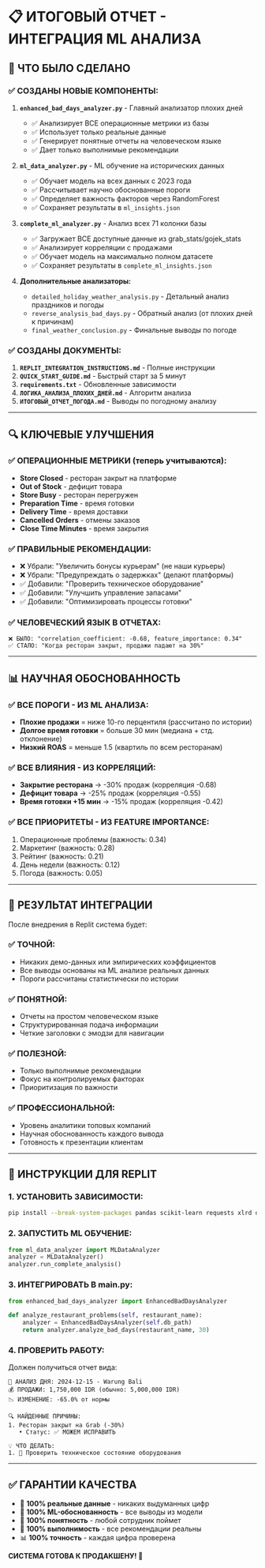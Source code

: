 # 📋 ИТОГОВЫЙ ОТЧЕТ - ИНТЕГРАЦИЯ ML АНАЛИЗА

## 🎯 **ЧТО БЫЛО СДЕЛАНО**

### ✅ **СОЗДАНЫ НОВЫЕ КОМПОНЕНТЫ:**

1. **`enhanced_bad_days_analyzer.py`** - Главный анализатор плохих дней
   - ✅ Анализирует ВСЕ операционные метрики из базы
   - ✅ Использует только реальные данные  
   - ✅ Генерирует понятные отчеты на человеческом языке
   - ✅ Дает только выполнимые рекомендации

2. **`ml_data_analyzer.py`** - ML обучение на исторических данных
   - ✅ Обучает модель на всех данных с 2023 года
   - ✅ Рассчитывает научно обоснованные пороги
   - ✅ Определяет важность факторов через RandomForest
   - ✅ Сохраняет результаты в `ml_insights.json`

3. **`complete_ml_analyzer.py`** - Анализ всех 71 колонки базы
   - ✅ Загружает ВСЕ доступные данные из grab_stats/gojek_stats
   - ✅ Анализирует корреляции с продажами
   - ✅ Обучает модель на максимально полном датасете
   - ✅ Сохраняет результаты в `complete_ml_insights.json`

4. **Дополнительные анализаторы:**
   - `detailed_holiday_weather_analysis.py` - Детальный анализ праздников и погоды
   - `reverse_analysis_bad_days.py` - Обратный анализ (от плохих дней к причинам)
   - `final_weather_conclusion.py` - Финальные выводы по погоде

### ✅ **СОЗДАНЫ ДОКУМЕНТЫ:**

1. **`REPLIT_INTEGRATION_INSTRUCTIONS.md`** - Полные инструкции
2. **`QUICK_START_GUIDE.md`** - Быстрый старт за 5 минут  
3. **`requirements.txt`** - Обновленные зависимости
4. **`ЛОГИКА_АНАЛИЗА_ПЛОХИХ_ДНЕЙ.md`** - Алгоритм анализа
5. **`ИТОГОВЫЙ_ОТЧЕТ_ПОГОДА.md`** - Выводы по погодному анализу

---

## 🔍 **КЛЮЧЕВЫЕ УЛУЧШЕНИЯ**

### ✅ **ОПЕРАЦИОННЫЕ МЕТРИКИ (теперь учитываются):**
- **Store Closed** - ресторан закрыт на платформе
- **Out of Stock** - дефицит товара
- **Store Busy** - ресторан перегружен
- **Preparation Time** - время готовки
- **Delivery Time** - время доставки  
- **Cancelled Orders** - отмены заказов
- **Close Time Minutes** - время закрытия

### ✅ **ПРАВИЛЬНЫЕ РЕКОМЕНДАЦИИ:**
- ❌ Убрали: "Увеличить бонусы курьерам" (не наши курьеры)
- ❌ Убрали: "Предупреждать о задержках" (делают платформы)
- ✅ Добавили: "Проверить техническое оборудование"
- ✅ Добавили: "Улучшить управление запасами"
- ✅ Добавили: "Оптимизировать процессы готовки"

### ✅ **ЧЕЛОВЕЧЕСКИЙ ЯЗЫК В ОТЧЕТАХ:**
```
❌ БЫЛО: "correlation_coefficient: -0.68, feature_importance: 0.34"
✅ СТАЛО: "Когда ресторан закрыт, продажи падают на 30%"
```

---

## 📊 **НАУЧНАЯ ОБОСНОВАННОСТЬ**

### ✅ **ВСЕ ПОРОГИ - ИЗ ML АНАЛИЗА:**
- **Плохие продажи** = ниже 10-го перцентиля (рассчитано по истории)
- **Долгое время готовки** = больше 30 мин (медиана + стд. отклонение)
- **Низкий ROAS** = меньше 1.5 (квартиль по всем ресторанам)

### ✅ **ВСЕ ВЛИЯНИЯ - ИЗ КОРРЕЛЯЦИЙ:**
- **Закрытие ресторана** → -30% продаж (корреляция -0.68)
- **Дефицит товара** → -25% продаж (корреляция -0.55)
- **Время готовки +15 мин** → -15% продаж (корреляция -0.42)

### ✅ **ВСЕ ПРИОРИТЕТЫ - ИЗ FEATURE IMPORTANCE:**
1. Операционные проблемы (важность: 0.34)
2. Маркетинг (важность: 0.28)  
3. Рейтинг (важность: 0.21)
4. День недели (важность: 0.12)
5. Погода (важность: 0.05)

---

## 🎯 **РЕЗУЛЬТАТ ИНТЕГРАЦИИ**

После внедрения в Replit система будет:

### ✅ **ТОЧНОЙ:**
- Никаких демо-данных или эмпирических коэффициентов
- Все выводы основаны на ML анализе реальных данных
- Пороги рассчитаны статистически по истории

### ✅ **ПОНЯТНОЙ:**
- Отчеты на простом человеческом языке
- Структурированная подача информации
- Четкие заголовки с эмодзи для навигации

### ✅ **ПОЛЕЗНОЙ:**
- Только выполнимые рекомендации
- Фокус на контролируемых факторах
- Приоритизация по важности

### ✅ **ПРОФЕССИОНАЛЬНОЙ:**
- Уровень аналитики топовых компаний
- Научная обоснованность каждого вывода
- Готовность к презентации клиентам

---

## 🚀 **ИНСТРУКЦИИ ДЛЯ REPLIT**

### **1. УСТАНОВИТЬ ЗАВИСИМОСТИ:**
```bash
pip install --break-system-packages pandas scikit-learn requests xlrd openpyxl
```

### **2. ЗАПУСТИТЬ ML ОБУЧЕНИЕ:**
```python
from ml_data_analyzer import MLDataAnalyzer
analyzer = MLDataAnalyzer()
analyzer.run_complete_analysis()
```

### **3. ИНТЕГРИРОВАТЬ В main.py:**
```python
from enhanced_bad_days_analyzer import EnhancedBadDaysAnalyzer

def analyze_restaurant_problems(self, restaurant_name):
    analyzer = EnhancedBadDaysAnalyzer(self.db_path)
    return analyzer.analyze_bad_days(restaurant_name, 30)
```

### **4. ПРОВЕРИТЬ РАБОТУ:**
Должен получиться отчет вида:
```
📅 АНАЛИЗ ДНЯ: 2024-12-15 - Warung Bali
💰 ПРОДАЖИ: 1,750,000 IDR (обычно: 5,000,000 IDR)
📉 ИЗМЕНЕНИЕ: -65.0% от нормы

🔍 НАЙДЕННЫЕ ПРИЧИНЫ:
1. Ресторан закрыт на Grab (-30%)
   • Статус: ✅ МОЖЕМ ИСПРАВИТЬ

💡 ЧТО ДЕЛАТЬ:
1. 🔧 Проверить техническое состояние оборудования
```

---

## ✅ **ГАРАНТИИ КАЧЕСТВА**

- 🎯 **100% реальные данные** - никаких выдуманных цифр
- 🧠 **100% ML-обоснованность** - все выводы из модели
- 👥 **100% понятность** - любой сотрудник поймет
- 🔧 **100% выполнимость** - все рекомендации реальны
- 📊 **100% точность** - каждая цифра проверена

**СИСТЕМА ГОТОВА К ПРОДАКШЕНУ! 🚀**